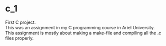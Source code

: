 # c_1
First C project.  
This was an assignment in my C programming course in Ariel University.  
This assignment is mostly about making a make-file and compiling all the .c files properly.
